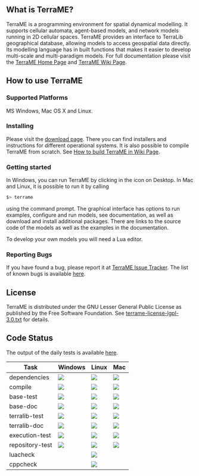 ## What is TerraME?

TerraME is a programming environment for spatial dynamical modelling. It supports cellular automata, agent-based models, and network models running in 2D cellular spaces. TerraME provides an interface to TerraLib geographical database, allowing models to access geospatial data directly. Its modelling language has in built functions that makes it easier to develop multi-scale and multi-paradigm models. For full documentation please visit the [TerraME Home Page](http://terrame.org) and [TerraME Wiki Page](https://github.com/TerraME/terrame/wiki).

## How to use TerraME

### Supported Platforms
MS Windows, Mac OS X and Linux.

### Installing

Please visit the [download page](https://github.com/TerraME/terrame/releases). There you can find installers and instructions for different operational systems. It is also possible to compile TerraME from scratch. See [How to build TerraME in Wiki Page](https://github.com/TerraME/terrame/wiki/Building-and-Configuring).

### Getting started

In Windows, you can run TerraME by clicking in the icon on Desktop. In Mac and Linux, it is possible to run it by calling

```bash
$> terrame
```

using the command prompt. The graphical interface has options to run examples, configure and run models,
see documentation, as well as download and install additional packages. There are links to the source code
of the models as well as the examples in the documentation.

To develop your own models you will need a Lua editor.

### Reporting Bugs
If you have found a bug, please report it at [TerraME Issue Tracker](https://github.com/TerraME/terrame/issues).
The list of known bugs is available [here](https://github.com/TerraME/terrame/issues?q=is%3Aopen+is%3Aissue+label%3Abug).


## License
TerraME is distributed under the GNU Lesser General Public License as published by the Free Software Foundation. See [terrame-license-lgpl-3.0.txt](https://github.com/TerraME/terrame/blob/master/licenses/terrame-license-lgpl-3.0.txt) for details.

## Code Status

The output of the daily tests is available [here](http://www.dpi.inpe.br/jenkins/view/TerraME-Daily/).

| Task            | Windows | Linux | Mac |
|---|---|---|---|
| dependencies   | [<img src="http://www.dpi.inpe.br/jenkins/buildStatus/icon?job=terrame-terralib-build-windows-10">](http://www.dpi.inpe.br/jenkins/job/terrame-terralib-build-windows-10/lastBuild/consoleFull) | [<img src="http://www.dpi.inpe.br/jenkins/buildStatus/icon?job=terrame-terralib-build-linux-ubuntu-14.04">](http://www.dpi.inpe.br/jenkins/job/terrame-terralib-build-linux-ubuntu-14.04/lastBuild/consoleFull) | [<img src="http://www.dpi.inpe.br/jenkins/buildStatus/icon?job=terrame-terralib-build-mac-el-captain">](http://www.dpi.inpe.br/jenkins/job/terrame-terralib-build-mac-el-captain/lastBuild/consoleFull)|
| compile         | [<img src="http://www.dpi.inpe.br/jenkins/buildStatus/icon?job=terrame-build-windows-10">](http://www.dpi.inpe.br/jenkins/job/terrame-build-windows-10/lastBuild/consoleFull) | [<img src="http://www.dpi.inpe.br/jenkins/buildStatus/icon?job=terrame-build-linux-ubuntu-14.04">](http://www.dpi.inpe.br/jenkins/job/terrame-build-linux-ubuntu-14.04/lastBuild/consoleFull) | [<img src="http://www.dpi.inpe.br/jenkins/buildStatus/icon?job=terrame-build-mac-el-captain">](http://www.dpi.inpe.br/jenkins/job/terrame-build-mac-el-captain/lastBuild/consoleFull)|
| base-test       | [<img src="http://www.dpi.inpe.br/jenkins/buildStatus/icon?job=terrame-unittest-base-windows-10">](http://www.dpi.inpe.br/jenkins/job/terrame-unittest-base-windows-10/lastBuild/consoleFull) | [<img src="http://www.dpi.inpe.br/jenkins/buildStatus/icon?job=terrame-unittest-base-linux-ubuntu-14.04">](http://www.dpi.inpe.br/jenkins/job/terrame-unittest-base-linux-ubuntu-14.04/lastBuild/consoleFull) | [<img src="http://www.dpi.inpe.br/jenkins/buildStatus/icon?job=terrame-unittest-base-mac-el-captain">](http://www.dpi.inpe.br/jenkins/job/terrame-unittest-base-mac-el-captain/lastBuild/consoleFull) |
| base-doc        | [<img src="http://www.dpi.inpe.br/jenkins/buildStatus/icon?job=terrame-doc-base-windows-10">](http://www.dpi.inpe.br/jenkins/job/terrame-doc-base-windows-10/lastBuild/consoleFull) | [<img src="http://www.dpi.inpe.br/jenkins/buildStatus/icon?job=terrame-doc-base-linux-ubuntu-14.04">](http://www.dpi.inpe.br/jenkins/job/terrame-doc-base-linux-ubuntu-14.04/lastBuild/consoleFull)| [<img src="http://www.dpi.inpe.br/jenkins/buildStatus/icon?job=terrame-doc-base-mac-el-captain">](http://www.dpi.inpe.br/jenkins/job/terrame-doc-base-mac-el-captain/lastBuild/consoleFull)|
| terralib-test   | [<img src="http://www.dpi.inpe.br/jenkins/buildStatus/icon?job=terrame-unittest-terralib-windows-10">](http://www.dpi.inpe.br/jenkins/job/terrame-unittest-terralib-windows-10/lastBuild/consoleFull) | [<img src="http://www.dpi.inpe.br/jenkins/buildStatus/icon?job=terrame-unittest-terralib-linux-ubuntu-14.04">](http://www.dpi.inpe.br/jenkins/job/terrame-unittest-terralib-linux-ubuntu-14.04/lastBuild/consoleFull) | [<img src="http://www.dpi.inpe.br/jenkins/buildStatus/icon?job=terrame-unittest-terralib-mac-el-captain">](http://www.dpi.inpe.br/jenkins/job/terrame-unittest-terralib-mac-el-captain/lastBuild/consoleFull) |
| terralib-doc    |[<img src="http://www.dpi.inpe.br/jenkins/buildStatus/icon?job=terrame-doc-terralib-windows-10">](http://www.dpi.inpe.br/jenkins/job/terrame-doc-terralib-windows-10/lastBuild/consoleFull) | [<img src="http://www.dpi.inpe.br/jenkins/buildStatus/icon?job=terrame-doc-terralib-linux-ubuntu-14.04">](http://www.dpi.inpe.br/jenkins/job/terrame-doc-terralib-linux-ubuntu-14.04/lastBuild/consoleFull)| [<img src="http://www.dpi.inpe.br/jenkins/buildStatus/icon?job=terrame-doc-terralib-mac-el-captain">](http://www.dpi.inpe.br/jenkins/job/terrame-doc-terralib-mac-el-captain/lastBuild/consoleFull)|
| execution-test  | [<img src="http://www.dpi.inpe.br/jenkins/buildStatus/icon?job=terrame-test-execution-windows-10">](http://www.dpi.inpe.br/jenkins/job/terrame-test-execution-windows-10/lastBuild/consoleFull) | [<img src="http://www.dpi.inpe.br/jenkins/buildStatus/icon?job=terrame-test-execution-linux-ubuntu-14.04">](http://www.dpi.inpe.br/jenkins/job/terrame-test-execution-linux-ubuntu-14.04/lastBuild/consoleFull)| [<img src="http://www.dpi.inpe.br/jenkins/buildStatus/icon?job=terrame-test-execution-mac-el-captain">](http://www.dpi.inpe.br/jenkins/job/terrame-test-execution-mac-el-captain/lastBuild/consoleFull) |
| repository-test | [<img src="http://www.dpi.inpe.br/jenkins/buildStatus/icon?job=terrame-repository-test-windows-10">](http://www.dpi.inpe.br/jenkins/job/terrame-repository-test-windows-10/lastBuild/consoleFull) | [<img src="http://www.dpi.inpe.br/jenkins/buildStatus/icon?job=terrame-repository-test-linux-ubuntu-14.04">](http://www.dpi.inpe.br/jenkins/job/terrame-repository-test-linux-ubuntu-14.04/lastBuild/consoleFull) | [<img src="http://www.dpi.inpe.br/jenkins/buildStatus/icon?job=terrame-repository-test-mac-el-captain">](http://www.dpi.inpe.br/jenkins/job/terrame-repository-test-mac-el-captain/lastBuild/consoleFull)|
|luacheck| | ![](http://www.dpi.inpe.br/jenkins/buildStatus/icon?job=terrame-semantics-analyzer-lua-linux-ubuntu-14.04) ||
|cppcheck | | ![](http://www.dpi.inpe.br/jenkins/buildStatus/icon?job=terrame-syntaxcheck-cpp-linux-ubuntu-14.04) | |

